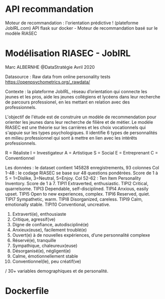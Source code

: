 # API recommandation

Moteur de recommandation : l'orientation prédictive ! (plateforme JobIRL.com)
API flask sur docker - Moteur de recommandation basé sur le modèle RIASEC

# Modélisation RIASEC - JobIRL
Marc ALBERNHE @DataStratégie
Avril 2020

Datasource : Raw data from online personality tests https://openpsychometrics.org/_rawdata/

Contexte : la plateforme JobIRL, réseau d’orientation qui connecte les jeunes et les pros, aide les jeunes collégiens et lycéens dans leur recherche de parcours professionel, en les mettant en relation avec des professionnels. 

L'objectif de l'étude est de construire un modèle de recommendation pour orienter les jeunes dans leur recherche de filière et de métier.
Le modèle RIASEC est une théorie sur les carrières et les choix vocationnels qui s'appuie sur les types psychologiques. Il identifie 6 types de personnalités en milieu professionnel qui sont à mettre en lien avec les intérêts professionnels.

R = Réaliste
I = Investigateur
A = Artistique
S = Social
E = Entreprenant
C = Conventionnel

Les données : le dataset contient 145828 enregistrements, 93 colonnes 
Col 1-48 : le codage RIASEC se base sur 48 questions pondérées. Score de 1 à 5 = 1=Dislike, 3=Neutral, 5=Enjoy.
Col 52-62 : Ten Item Personality Inventory. Score de 1 à 7.
    TIPI1	Extraverted, enthusiastic.
    TIPI2	Critical, quarrelsome.
    TIPI3	Dependable, self-disciplined.
    TIPI4	Anxious, easily upset.
    TIPI5	Open to new experiences, complex.
    TIPI6	Reserved, quiet.
    TIPI7	Sympathetic, warm.
    TIPI8	Disorganized, careless.
    TIPI9	Calm, emotionally stable.
    TIPI10	Conventional, uncreative.

1. Extraverti(e), enthousiaste
2. Critique, agressif(ve)
3. Digne de confiance, autodiscipliné(e)
4. Anxieux(euse), facilement troublé(e)
5. Ouvert(e) à de nouvelles expériences, d’une personnalité complexe 
6. Réservé(e), tranquille
7. Sympathique, chaleureux(euse)
8. Désorganisé(e), négligent(e)
9. Calme, émotionnellement stable
10. Conventionnel(le), peu créatif(ve)

/ 30+ variables demographiques et de personalité.

# Dockerfile

